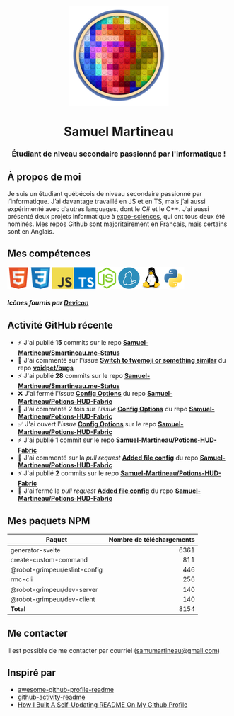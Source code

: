 <div align="middle">
  <img height="225" alt="avatar" src="https://raw.githubusercontent.com/Samuel-Martineau/Samuel-Martineau/master/avatar.png">
  <h1>Samuel Martineau</h1>
  <h3>Étudiant de niveau secondaire passionné par l'informatique !</h3>
</div>

## À propos de moi

Je suis un étudiant québécois de niveau secondaire passionné par l’informatique. J’ai davantage travaillé en JS et en TS, mais j’ai aussi expérimenté avec d’autres languages, dont le C# et le C++. J’ai aussi présenté deux projets informatique à [expo-sciences](https://technoscience.ca/programmes/expo-sciences/), qui ont tous deux été nominés. Mes repos Github sont majoritairement en Français, mais certains sont en Anglais.

## Mes compétences

<img alt="HTML5" src="https://raw.githubusercontent.com/devicons/devicon/master/icons/html5/html5-original.svg" width="50" title="HTML5" /><img alt="CSS3" src="https://raw.githubusercontent.com/devicons/devicon/master/icons/css3/css3-original.svg" width="50" title="CSS3" /><img alt="JavaScript" src="https://raw.githubusercontent.com/devicons/devicon/master/icons/javascript/javascript-original.svg" width="50" title="JavaScript" /><img alt="TypeScript" src="https://raw.githubusercontent.com/devicons/devicon/master/icons/typescript/typescript-original.svg" width="50" title="TypeScript" /><img alt="NodeJS" src="https://raw.githubusercontent.com/devicons/devicon/master/icons/nodejs/nodejs-original.svg" width="50" title="NodeJS" /><img alt="Yarn" src="https://raw.githubusercontent.com/devicons/devicon/master/icons/yarn/yarn-original.svg" width="50" title="Yarn" /><img alt="Linux" src="https://raw.githubusercontent.com/devicons/devicon/master/icons/linux/linux-original.svg" width="50" title="Linux" /><img alt="Python" src="https://raw.githubusercontent.com/devicons/devicon/master/icons/python/python-original.svg" width="50" title="Python" />

##### Icônes fournis par [Devicon](https://konpa.github.io/devicon/)

## Activité GitHub récente

- ⚡ J&#x27;ai publié **15** commits sur le repo [**Samuel-Martineau/Smartineau.me-Status**](https://github.com/Samuel-Martineau/Smartineau.me-Status)
- 💬 J&#x27;ai commenté sur l&#x27;_issue_ [**Switch to twemoji or something similar**](https://github.com/voidpet/bugs/issues/29) du repo [**voidpet/bugs**](https://github.com/voidpet/bugs)
- ⚡ J&#x27;ai publié **28** commits sur le repo [**Samuel-Martineau/Smartineau.me-Status**](https://github.com/Samuel-Martineau/Smartineau.me-Status)
- ❌ J&#x27;ai fermé l&#x27;_issue_ [**Config Options**](https://github.com/Samuel-Martineau/Potions-HUD-Fabric/issues/3) du repo [**Samuel-Martineau/Potions-HUD-Fabric**](https://github.com/Samuel-Martineau/Potions-HUD-Fabric)
- 💬 J&#x27;ai commenté 2 fois sur l&#x27;_issue_ [**Config Options**](https://github.com/Samuel-Martineau/Potions-HUD-Fabric/issues/3) du repo [**Samuel-Martineau/Potions-HUD-Fabric**](https://github.com/Samuel-Martineau/Potions-HUD-Fabric)
- ✅ J&#x27;ai ouvert l&#x27;_issue_ [**Config Options**](https://github.com/Samuel-Martineau/Potions-HUD-Fabric/issues/3) sur le repo [**Samuel-Martineau/Potions-HUD-Fabric**](https://github.com/Samuel-Martineau/Potions-HUD-Fabric)
- ⚡ J&#x27;ai publié **1** commit sur le repo [**Samuel-Martineau/Potions-HUD-Fabric**](https://github.com/Samuel-Martineau/Potions-HUD-Fabric)
- 💬 J&#x27;ai commenté sur la _pull request_ [**Added file config**](https://github.com/Samuel-Martineau/Potions-HUD-Fabric/issues/4) du repo [**Samuel-Martineau/Potions-HUD-Fabric**](https://github.com/Samuel-Martineau/Potions-HUD-Fabric)
- ⚡ J&#x27;ai publié **2** commits sur le repo [**Samuel-Martineau/Potions-HUD-Fabric**](https://github.com/Samuel-Martineau/Potions-HUD-Fabric)
- 🚫 J&#x27;ai fermé la _pull request_ [**Added file config**](https://github.com/Samuel-Martineau/Potions-HUD-Fabric/pull/4) du repo [**Samuel-Martineau/Potions-HUD-Fabric**](https://github.com/Samuel-Martineau/Potions-HUD-Fabric)

## Mes paquets NPM

| Paquet                        | Nombre de téléchargements |
| ----------------------------- | ------------------------: |
| generator-svelte              |                      6361 |
| create-custom-command         |                       811 |
| @robot-grimpeur/eslint-config |                       446 |
| rmc-cli                       |                       256 |
| @robot-grimpeur/dev-server    |                       140 |
| @robot-grimpeur/dev-client    |                       140 |
| **Total**                     |                      8154 |

## Me contacter

Il est possible de me contacter par courriel ([samumartineau@gmail.com](mailto:samumartineau@gmail.com))

## Inspiré par

- [awesome-github-profile-readme](https://github.com/abhisheknaiidu/awesome-github-profile-readme)
- [github-activity-readme](https://github.com/jamesgeorge007/github-activity-readme)
- [How I Built A Self-Updating README On My Github Profile](https://www.mokkapps.de/blog/how-i-built-a-self-updating-readme-on-my-git-hub-profile/)
